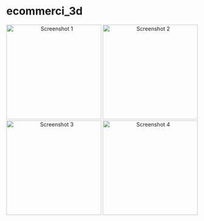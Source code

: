 # ecommerci_3d

<p align="center">
  <img src="https://user-images.githubusercontent.com/115031668/235660379-f820c620-1efb-4ff1-99c2-80e4650828c0.png" width="250" alt="Screenshot 1">
  <img src="https://user-images.githubusercontent.com/115031668/235660392-8077c717-4379-423a-a1bf-f0bfcce8dbfc.png" width="250" alt="Screenshot 2">
  <img src="https://user-images.githubusercontent.com/115031668/235660398-bf989dbe-a948-4b74-944a-cbfd51de37ed.png" width="250" alt="Screenshot 3">
  <img src="https://user-images.githubusercontent.com/115031668/235660409-4628c1eb-4b88-4801-91ce-4ac9fb8f8ee3.PNG" width="250" alt="Screenshot 4">
</p>


